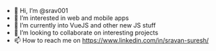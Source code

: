 - 👋 Hi, I’m @srav001
- 👀 I’m interested in web and mobile apps
- 🌱 I’m currently into VueJS and other new JS stuff
- 💞️ I’m looking to collaborate on interesting projects
- 📫 How to reach me on https://www.linkedin.com/in/sravan-suresh/

<!---
srav001/srav001 is a ✨ special ✨ repository because its `README.md` (this file) appears on your GitHub profile.
You can click the Preview link to take a look at your changes.
--->
